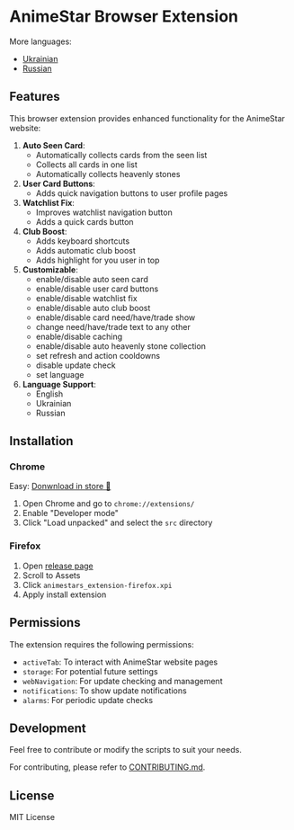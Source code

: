 # AnimeStar Browser Extension

More languages:
- [Ukrainian](./README_UA.md)
- [Russian](./README_RU.md)

## Features

This browser extension provides enhanced functionality for the AnimeStar website:

1. **Auto Seen Card**:
    - Automatically collects cards from the seen list
    - Collects all cards in one list
    - Automatically collects heavenly stones
2. **User Card Buttons**: 
    - Adds quick navigation buttons to user profile pages
3. **Watchlist Fix**: 
    - Improves watchlist navigation button
    - Adds a quick cards button
4. **Club Boost**: 
    - Adds keyboard shortcuts
    - Adds automatic club boost
    - Adds highlight for you user in top
5. **Customizable**: 
    - enable/disable auto seen card
    - enable/disable user card buttons
    - enable/disable watchlist fix
    - enable/disable auto club boost
    - enable/disable card need/have/trade show
    - change need/have/trade text to any other
    - enable/disable caching
    - enable/disable auto heavenly stone collection
    - set refresh and action cooldowns
    - disable update check
    - set language
6. **Language Support**: 
    - English
    - Ukrainian
    - Russian

## Installation

### Chrome
Easy: [Donwnload in store 👾](https://chromewebstore.google.com/detail/animestar-extension/ocpbplnohadkjdindnodcmpmjboifjae)
1. Open Chrome and go to `chrome://extensions/`
2. Enable "Developer mode"
3. Click "Load unpacked" and select the `src` directory

### Firefox
1. Open [release page](https://github.com/Teri-anric/AnimeStarsExtensions/releases/)
2. Scroll to Assets
3. Click `animestars_extension-firefox.xpi`
4. Apply install extension

## Permissions

The extension requires the following permissions:
- `activeTab`: To interact with AnimeStar website pages
- `storage`: For potential future settings
- `webNavigation`: For update checking and management
- `notifications`: To show update notifications
- `alarms`: For periodic update checks

## Development

Feel free to contribute or modify the scripts to suit your needs.

For contributing, please refer to [CONTRIBUTING.md](./CONTRIBUTING.md).

## License

MIT License
